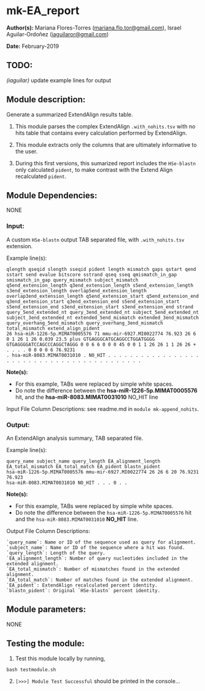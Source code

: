 # mk-EA_report
**Author(s):** Mariana Flores-Torres (mariana.flo.tor@gmail.com), Israel Aguilar-Ordoñez (iaguilaror@gmail.com)

**Date:** February-2019

## TODO:
*(iaguilar)* update example lines for output

## Module description:
Generate a summarized ExtendAlign results table.

1. This module parses the complex ExtendAlign `.with_nohits.tsv` with no hits table that contains every calculation performed by ExtendAlign.

2. This module extracts only the columns that are ultimately informative to the user.

3. During this first versions, this sumarized report includes the `HSe-blastn` only calculated `pident`, to make contrast with the Extend Align recalculated `pident`.

## Module Dependencies:
NONE

### Input:
A custom `HSe-blastn` output TAB separated file, with `.with_nohits.tsv` extension.

Example line(s):
```
qlength qseqid slength sseqid pident length mismatch gaps qstart qend sstart send evalue bitscore sstrand qseq sseq qmismatch_in_gap smismatch_in_gap query_mismatch subject_mismatch q5end_extension_length q3end_extension_length s5end_extension_length s3end_extension_length overlap5end_extension_length overlap3end_extension_length q5end_extension_start q5end_extension_end q3end_extension_start q3end_extension_end s5end_extension_start s5end_extension_end s3end_extension_start s3end_extension_end strand query_5end_extended_nt query_3end_extended_nt subject_5end_extended_nt subject_3end_extended_nt extended_5end_mismatch extended_3end_mismatch query_overhang_5end_mismatch query_overhang_3end_mismatch total_mismatch extend_align_pident
26 hsa-miR-1226-5p.MIMAT0005576 71 mmu-mir-6927.MI0022774 76.923 26 6 0 1 26 1 26 0.039 23.5 plus GTGAGGGCATGCAGGCCTGGATGGGG GTGAGGGGATCCAGCCCAGGCTAGGG 0 0 6 6 0 0 0 45 0 0 1 1 26 26 1 1 26 26 + . . . . 0 0 0 0 6 76.9231
. hsa-miR-8083.MIMAT0031010 . NO_HIT . . . . . . . . . . . . . . . . . . . . . . . . . . . . . . . . . . . . . . . . . .
```

**Note(s):**
* For this example, TABs were replaced by simple white spaces.
* Do note the difference between the **hsa-miR-1226-5p.MIMAT0005576** hit, and the **hsa-miR-8083.MIMAT0031010** NO_HIT line

Input File Column Descriptions: see readme.md in `module mk-append_nohits`.

### Output:
An ExtendAlign analysis summary, TAB separated file.

Example line(s):
```
query_name subject_name query_length EA_alignment_length EA_total_mismatch EA_total_match EA_pident blastn_pident
hsa-miR-1226-5p.MIMAT0005576 mmu-mir-6927.MI0022774 26 26 6 20 76.9231 76.923
hsa-miR-8083.MIMAT0031010 NO_HIT . . . 0 . .
```

**Note(s):**
* For this example, TABs were replaced by simple white spaces.
* Do note the difference between the `hsa-miR-1226-5p.MIMAT0005576` hit and the `hsa-miR-8083.MIMAT0031010` **NO_HIT** line.

Output File Column Descriptions:
```
`query_name`: Name or ID of the sequence used as query for alignment.
`subject_name`: Name or ID of the sequence where a hit was found.
`query_length`: Length of the query.
`EA_alignment_length`: Number of query nucleotides included in the extended alignment.
`EA_total_mismatch`: Number of mismatches found in the extended alignment.
`EA_total_match`: Number of matches found in the extended alignment.
`EA_pident`: ExtendAlign recalculated percent identity.
`blastn_pident`: Original `HSe-blastn` percent identity.
```

## Module parameters:
NONE

## Testing the module:

1. Test this module locally by running,
```
bash testmodule.sh
```

2. `[>>>] Module Test Successful` should be printed in the console...
